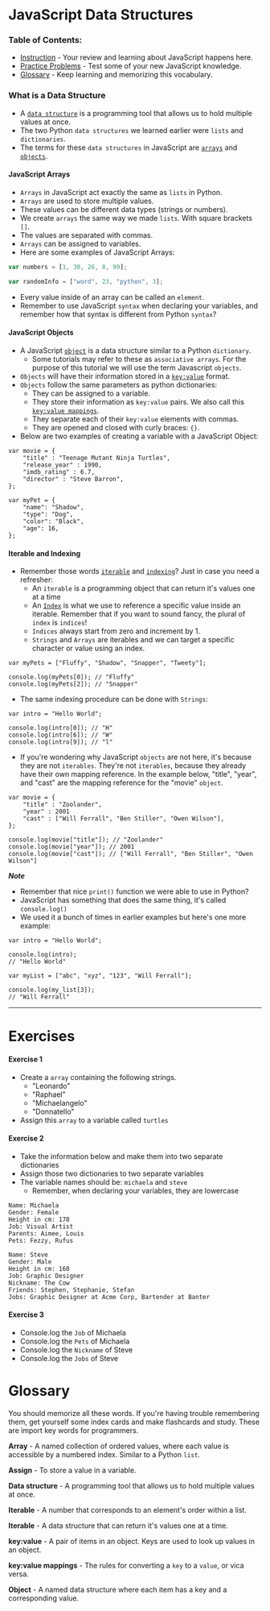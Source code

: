 # JavaScript Data Structures

### Table of Contents:

* [Instruction](#instruction) - Your review and learning about JavaScript happens here.
* [Practice Problems](#practice-problems) - Test some of your new JavaScript knowledge.
* [Glossary](#glossary) - Keep learning and memorizing this vocabulary.

### What is a Data Structure

* A [`data structure`](#glossary) is a programming tool that allows us to hold multiple values at once.
* The two Python `data structures` we learned earlier were `lists` and `dictionaries`.
* The terms for these `data structures` in JavaScript are [`arrays`](#glossary) and [`objects`](#glossary).

#### JavaScript Arrays

* `Arrays` in JavaScript act exactly the same as `lists` in Python.
* `Arrays` are used to store multiple values.
* These values can be different data types (strings or numbers).
* We create `arrays` the same way we made `lists`. With square brackets `[]`.
* The values are separated with commas.
* `Arrays` can be assigned to variables.
* Here are some examples of JavaScript Arrays:

```javascript
var numbers = [1, 30, 26, 8, 99];

var randomInfo = ["word", 23, "python", 3];
```
* Every value inside of an array can be called an `element`.
* Remember to use JavaScript `syntax` when declaring your variables, and remember how that syntax is different from Python `syntax`?

#### JavaScript Objects

* A JavaScript [`object`](#glossary) is a data structure similar to a Python `dictionary`.
	* Some tutorials may refer to these as `associative arrays`. For the purpose of this tutorial we will use the term Javascript `objects`.
* `Objects` will have their information stored in a [`key:value`](#glossary) format.
* `Objects` follow the same parameters as python dictionaries:
	* They can be assigned to a variable.
	* They store their information as  `key:value` pairs. We also call this [`key:value mappings`](#glossary).
	* They separate each of their `key:value` elements with commas.
	* They are opened and closed with curly braces: `{}`.
* Below are two examples of creating a variable with a JavaScript Object:

```
var movie = {
	"title" : "Teenage Mutant Ninja Turtles",
	"release_year" : 1990,
	"imdb_rating" : 6.7,
	"director" : "Steve Barron",
};

var myPet = {
	"name": "Shadow",
	"type": "Dog",
	"color": "Black",
	"age": 16,
};
```

#### Iterable and Indexing

* Remember those words [`iterable`](#glossary) and [`indexing`](#glossary)? Just in case you need a refresher:
	* An `iterable` is a programming object that can return it's values one at a time
	* An [`Index`](#glossary) is what we use to reference a specific value inside an iterable. Remember that if you want to sound fancy, the plural of `index` is `indices`!
	* `Indices` always start from zero and increment by 1.
	* `Strings` and `Arrays` are iterables and we can target a specific character or value using an index.

```
var myPets = ["Fluffy", "Shadow", "Snapper", "Tweety"];

console.log(myPets[0]); // "Fluffy"
console.log(myPets[2]); // "Snapper"
```
* The same indexing procedure can be done with `Strings`:

```
var intro = "Hello World";

console.log(intro[0]); // "H"
console.log(intro[6]); // "W"
console.log(intro[9]); // "l"
```
* If you're wondering why JavaScript `objects` are not here, it's because they are not `iterables`. They're not `iterables`, because  they already have their own mapping reference. In the example below, "title", "year", and "cast" are the mapping reference for the "movie" `object`.

```
var movie = {
	"title" : "Zoolander",
	"year" : 2001
	"cast" : ["Will Ferrall", "Ben Stiller", "Owen Wilson"],
};

console.log(movie["title"]); // "Zoolander"
console.log(movie["year"]); // 2001
console.log(movie["cast"]); // ["Will Ferrall", "Ben Stiller", "Owen Wilson"]
```

***Note***

* Remember that nice `print()` function we were able to use in Python?
* JavaScript has something that does the same thing, it's called `console.log()`
* We used it a bunch of times in earlier examples but here's one more example:

```
var intro = "Hello World";

console.log(intro);
// "Hello World"

var myList = ["abc", "xyz", "123", "Will Ferrall"];

console.log(my_list[3]);
// "Will Ferrall"
```

---

# Exercises

#### Exercise 1

* Create a `array` containing the following strings.
	* "Leonardo"
	* "Raphael"
	* "Michaelangelo"
	* "Donnatello"
* Assign this `array` to a variable called `turtles`

#### Exercise 2

* Take the information below and make them into two separate dictionaries
* Assign those two dictionaries to two separate variables
* The variable names should be: `michaela` and `steve`
	* Remember, when declaring your variables, they are lowercase

```
Name: Michaela
Gender: Female
Height in cm: 178
Job: Visual Artist
Parents: Aimee, Louis
Pets: Fezzy, Rufus
```

```
Name: Steve
Gender: Male
Height in cm: 160
Job: Graphic Designer
Nickname: The Cow
Friends: Stephen, Stephanie, Stefan
Jobs: Graphic Designer at Acme Corp, Bartender at Banter
```

#### Exercise 3

* Console.log the `Job` of Michaela
* Console.log the `Pets` of Michaela
* Console.log the `Nickname` of Steve
* Console.log the `Jobs` of Steve

# <a name="glossary"></a>Glossary
You should memorize all these words. If you're having trouble remembering them, get yourself some index cards and make flashcards and study. These are import key words for programmers.

**Array** - A named collection of ordered values, where each value is accessible by a numbered index. Similar to a Python `list`.

**Assign** - To store a value in a variable.

**Data structure** - A programming tool that allows us to hold multiple values at once.

**Iterable** - A number that corresponds to an element's order within a list.

**Iterable** - A data structure that can return it's values one at a time.

**key:value** - A pair of items in an object. Keys are used to look up values in an object.

**key:value mappings** - The rules for converting a `key` to a `value`, or vica versa.

**Object** - A named data structure where each item has a key and a corresponding value.
